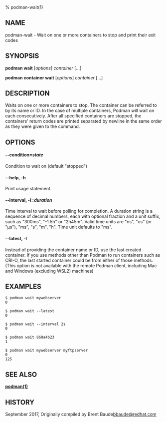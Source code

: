 % podman-wait(1)

## NAME
podman\-wait - Wait on one or more containers to stop and print their exit codes

## SYNOPSIS
**podman wait** [*options*] *container* [...]

**podman container wait** [*options*] *container* [...]

## DESCRIPTION
Waits on one or more containers to stop.  The container can be referred to by its
name or ID.  In the case of multiple containers, Podman will wait on each consecutively.
After all specified containers are stopped, the containers' return codes are printed
separated by newline in the same order as they were given to the command.

## OPTIONS

#### **--condition**=*state*
Condition to wait on (default "stopped")

#### **--help**, **-h**

 Print usage statement

#### **--interval**, **-i**=*duration*
  Time interval to wait before polling for completion. A duration string is a sequence of decimal numbers, each with optional fraction and a unit suffix, such as "300ms", "-1.5h" or "2h45m". Valid time units are "ns", "us" (or "µs"), "ms", "s", "m", "h". Time unit defaults to "ms".

#### **--latest**, **-l**

Instead of providing the container name or ID, use the last created container. If you use methods other than Podman
to run containers such as CRI-O, the last started container could be from either of those methods. (This option is not available with the remote Podman client, including Mac and Windows (excluding WSL2) machines)


## EXAMPLES

```
$ podman wait mywebserver
0

$ podman wait --latest
0

$ podman wait --interval 2s
0

$ podman wait 860a4b23
1

$ podman wait mywebserver myftpserver
0
125
```

## SEE ALSO
**[podman(1)](podman.1.md)**

## HISTORY
September 2017, Originally compiled by Brent Baude<bbaude@redhat.com>
